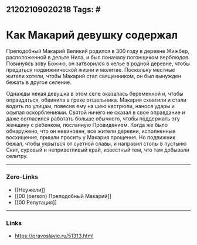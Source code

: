 21202109020218
Tags: #
---
# Как Макарий девушку содержал

Преподобный Макарий Великий родился в 300 году в деревне Жижбер, расположенной в дельте Нила, и был поначалу погонщиком верблюдов. Повинуясь зову Божию, он затворился в келье в родной деревне, чтобы предаться подвижнической жизни и молитве. Поскольку местные жители хотели, чтобы Макарий стал священником, он был вынужден бежать в другое селение.

Однажды некая девушка в этом селе оказалась беременной и, чтобы оправдаться, обвинила в грехе отшельника. Макария схватили и стали водить по улицам, повесив ему на шею кастрюли, нанося удары и осыпая оскорблениями. Святой ничего не сказал в свое оправдание и даже согласился работать больше обычного, чтобы поддержать эту женщину c ребенком, посланную Провидением. Когда же было обнаружено, что он невиновен, все жители деревни, исполненные восхищения, пришли просить у Макария прощения. Но подвижник бежал, чтобы укрыться от суетной славы, и направил стопы в пустыню Скит, суровый и неприветливый край, известный тем, что там добывали селитру.

---
### Zero-Links
- [[Неужели]]
- [[00 (person) Преподобный Макарий]]
- [[00 Репутация]]
---
### Links
- https://pravoslavie.ru/51313.html


